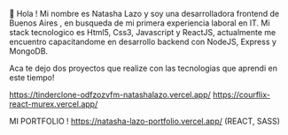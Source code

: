 👋 Hola ! Mi nombre es Natasha Lazo y soy una desarrolladora frontend de Buenos Aires , en busqueda de mi primera experiencia laboral en IT. 
Mi stack tecnologico es Html5, Css3, Javascript y ReactJS, actualmente me encuentro capacitandome en desarrollo backend con NodeJS, Express y MongoDB.


Aca te dejo dos proyectos que realize con las tecnologias que aprendi en este tiempo! 

https://tinderclone-odfzozvfm-natashalazo.vercel.app/
https://courflix-react-murex.vercel.app/


MI PORTFOLIO ! https://natasha-lazo-portfolio.vercel.app/  (REACT, SASS)
